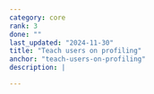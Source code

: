 ```yaml
---
category: core
rank: 3
done: ""
last_updated: "2024-11-30"
title: "Teach users on profiling"
anchor: "teach-users-on-profiling"
description: |

---
```

